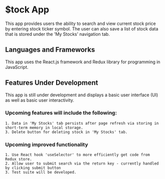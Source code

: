 # $tock App

This app provides users the ability to search and view current stock price by entering stock ticker symbol. The user can also save a list of stock data that is stored under the 'My Stocks' navigation tab. 

## Languages and Frameworks
This app uses the React.js framework and Redux library for programming in JavaScript. 

## Features Under Development 

This app is still under development and displays a basic user interface (UI) as well as basic user interactivity.

### Upcoming features will include the following:

    1. Data in 'My Stocks' tab persists after page refresh via storing in short-term memory in local storage.
    3. Delete button for deleting stock in 'My Stocks' tab.


### Upcoming improved functionality 

    1. Use React hook 'useSelector' to more efficiently get code from Redux store.
    2. Allow user to submit search via the return key - currently handled by clicking submit button
    3. Test suite will be developed.






